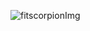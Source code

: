 ![fitscorpionImg](https://github.com/Mausoomi12/Fit-scorpion-minor/assets/112415870/5043f925-19f6-4bc5-a454-7c3cddced22f)
